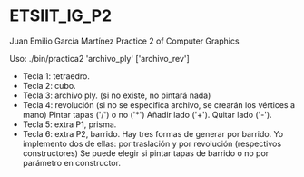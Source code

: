 # ETSIIT_IG_P2
Juan Emilio García Martínez
Practice 2 of Computer Graphics

Uso: ./bin/practica2 'archivo_ply' ['archivo_rev']

- Tecla 1: tetraedro.
- Tecla 2: cubo.
- Tecla 3: archivo ply. (si no existe, no pintará nada)
- Tecla 4: revolución (si no se especifica archivo, se crearán los vértices a mano)
				 Pintar tapas ('/') o no ('*')
				 Añadir lado ('+'). Quitar lado ('-').
- Tecla 5: extra P1, prisma.
- Tecla 6: extra P2, barrido. 
				Hay tres formas de generar por barrido. Yo implemento dos de ellas: por traslación y por revolución (respectivos constructores)
				Se puede elegir si pintar tapas de barrido o no por parámetro en constructor.

